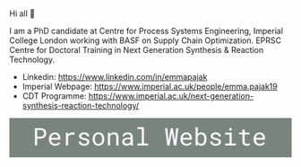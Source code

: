 ###

Hi all 👋

I am a PhD candidate at Centre for Process Systems Engineering, Imperial College London working with BASF on Supply Chain Optimization. EPRSC Centre for Doctoral Training in Next Generation Synthesis & Reaction Technology.

- Linkedin: https://www.linkedin.com/in/emmapajak
- Imperial Webpage: https://www.imperial.ac.uk/people/emma.pajak19
- CDT Programme: https://www.imperial.ac.uk/next-generation-synthesis-reaction-technology/


<a width=100 align=center href="www.emmapajak.tech" rel="some text">![Foo](https://github.com/EmPajak21/EmPajak21.github.io/blob/main/imgs/Personal%20Website%20(1).png)</a>
